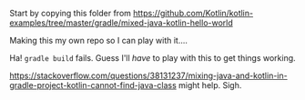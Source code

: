 Start by copying this folder from https://github.com/Kotlin/kotlin-examples/tree/master/gradle/mixed-java-kotlin-hello-world

Making this my own repo so I can play with it....

Ha!  `gradle build` fails.  Guess I'll *have* to play with this to get things working.

https://stackoverflow.com/questions/38131237/mixing-java-and-kotlin-in-gradle-project-kotlin-cannot-find-java-class might help.  Sigh.

